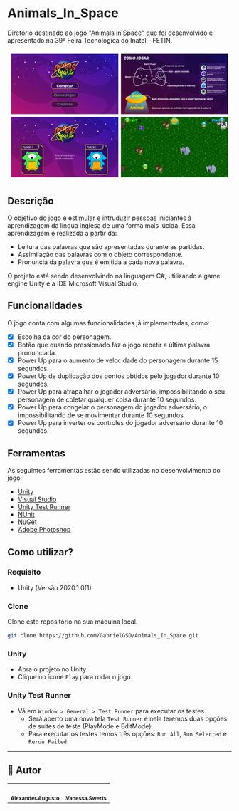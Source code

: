 # Animals_In_Space
Diretório destinado ao jogo "Animals in Space" que foi desenvolvido e apresentado na 39ª Feira Tecnológica do Inatel - FETIN.

<p align="center">
  <img src="https://github.com/GabrielGSD/Animals_In_Space/blob/main/Assets/Sprite/prints_AiS.png">
</p>

## Descrição
O objetivo do jogo é estimular e intruduzir pessoas iniciantes à aprendizagem da lingua inglesa de uma forma mais lúcida.
Essa aprendizagem é realizada a partir da:

- Leitura das palavras que são apresentadas durante as partidas.
- Assimilação das palavras com o objeto correspondente.
- Pronuncia da palavra que é emitida a cada nova palavra.

O projeto está sendo desenvolvindo na linguagem C#, utilizando a game engine Unity e a IDE Microsoft Visual Studio.

## Funcionalidades
O jogo conta com algumas funcionalidades já implementadas, como:
- [x] Escolha da cor do personagem.
- [x] Botão que quando pressionado faz o jogo repetir a última palavra pronunciada.
- [x] Power Up para o aumento de velocidade do personagem durante 15 segundos.
- [x] Power Up de duplicação dos pontos obtidos pelo jogador durante 10 segundos.
- [x] Power Up para atrapalhar o jogador adversário, impossibilitando o seu personagem de coletar qualquer coisa durante 10 segundos.
- [x] Power Up para congelar o personagem do jogador adversário, o impossibilitando de se movimentar durante 10 segundos.
- [x] Power Up para inverter os controles do jogador adversário durante 10 segundos.

## Ferramentas
As seguintes ferramentas estão sendo utilizadas no desenvolvimento do jogo:
- [Unity](https://unity.com/)
- [Visual Studio](https://visualstudio.microsoft.com/pt-br/vs/)
- [Unity Test Runner](https://docs.unity3d.com/2017.4/Documentation/Manual/testing-editortestsrunner.html)
- [NUnit](https://nunit.org/)
- [NuGet](https://www.nuget.org/)
- [Adobe Photoshop](https://www.adobe.com/br/products/photoshop.html)

## Como utilizar?
### Requisito
- Unity (Versão 2020.1.0f1)

### Clone
Clone este repositório na sua máquina local.
```sh
git clone https://github.com/GabrielGSD/Animals_In_Space.git
```

### Unity
- Abra o projeto no Unity.
- Clique no ícone `Play` para rodar o jogo.

### Unity Test Runner
- Vá em `Window > General > Test Runner` para executar os testes. 
  - Será aberto uma nova tela `Test Runner` e nela teremos duas opções de suítes de teste (PlayMode e EditMode).
  - Para executar os testes temos três opções: `Run All`, `Run Selected` e `Rerun Failed`.

---

## 🦸 Autor

<table>
  <tr>
    <td align="center"><a href="https://github.com/GabrielGSD/"><img style="border-radius: 50%;" src="https://avatars.githubusercontent.com/u/51684325?s=400&u=e7dd7f940518806440fe798dee27a5966d6c73af&v=4" width="100px;" alt=""/><br /><sub><b>Alexander Augusto</b></sub></a></td>      
    <td align="center"><a href="https://github.com/LuciMito"><img style="border-radius: 50%;" src="https://avatars.githubusercontent.com/u/44007085?v=4" width="100px;" alt=""/><br /><sub><b>Vanessa Swerts</b></sub></a></td>  
  </tr>
</table>


